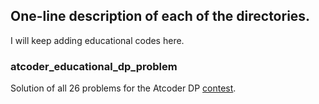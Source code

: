 ## One-line description of each of the directories.
I will keep adding educational codes here.

### atcoder_educational_dp_problem
Solution of all 26 problems for the Atcoder DP [contest](https://atcoder.jp/contests/dp).
